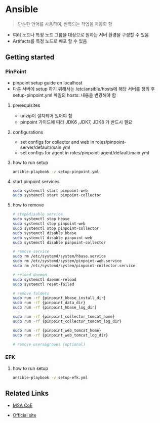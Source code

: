 # Ansible
> 단순한 언어를 사용하여, 반복되는 작업을 자동화 함

- 여러 노드나 특정 노드 그룹을 대상으로 원하는 서버 환경을 구성할 수 있음
- Artifacts를 특정 노드로 배포 할 수 있음

## Getting started

### PinPoint

- pinpoint setup guide on localhost  
- 다른 서버에 setup 하기 위해서는 /etc/ansible/hosts에 해당 서버를 정의 후 setup-pinpoint.yml 파일의 hosts: 내용을 변경해야 함

1. prerequisites

    - unzip이 설치되어 있어야 함
    - pinpoint 가이드에 따라 JDK6 ,JDK7, JDK8 가 반드시 필요

2. configurations

    - set configs for collector and web in roles/pinpoint-server/default/main.yml
    - set configs for agent in roles/pinpoint-agent/default/main.yml

3. how to run setup

    ```sh
    ansible-playbook -v setup-pinpoint.yml
    ```

4. start pinpoint services

    ```sh
    sudo systemctl start pinpoint-web
    sudo systemctl start pinpoint-collector
    ```

5. how to remove

    ```sh
    # stop&disable service
    sudo systemctl stop hbase
    sudo systemctl stop pinpoint-web
    sudo systemctl stop pinpoint-collector
    sudo systemctl disable hbase
    sudo systemctl disable pinpoint-web
    sudo systemctl disable pinpoint-collector

    # remove service 
    sudo rm /etc/systemd/system/hbase.service
    sudo rm /etc/systemd/system/pinpoint-web.service
    sudo rm /etc/systemd/system/pinpoint-collector.service

    # reload daemon
    sudo systemctl daemon-reload
    sudo systemctl reset-failed

    # remove folders
    sudo rum -rf {pinpoint_hbase_install_dir}
    sudo rum -rf {pinpoint_data_dir}
    sudo rum -rf {pinpoint_hbase_log_dir}

    sudo rum -rf {pinpoint_collector_tomcat_home}
    sudo rum -rf {pinpoint_collector_tomcat_log_dir}

    sudo rum -rf {pinpoint_web_tomcat_home}
    sudo rum -rf {pinpoint_web_tomcat_log_dir}

    # remove users&groups (optional)
    ```

### EFK

1. how to run setup

    ```sh
    ansible-playbook -v setup-efk.yml
    ```
    
## Related Links

- [MSA CoE]()

- [Official site]()